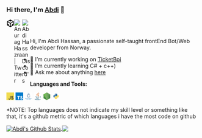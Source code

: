 ### Hi there, I'm [Abdi](https://justabdi.github.io) 👋

<a href="https://codesandbox.io/u/JustBeingABDI">
  <img align="left" alt="Abdi Hassan | CodeSandbox" width="20px" src="https://raw.githubusercontent.com/anuraghazra/anuraghazra/master/assets/codesandbox.svg" />
</a>
<a href="https://twitter.com/JustBeingAbdi">
  <img align="left" alt="Anurag Hazra | Twitter" width="21px" src="https://raw.githubusercontent.com/anuraghazra/anuraghazra/master/assets/twitter.svg" />
</a>
<a href="https://discord.gg/dYCb34Sy6f">
  <img align="left" alt="Abdi Hassan Discord's" width="21px" src="https://raw.githubusercontent.com/anuraghazra/anuraghazra/master/assets/discord-round.svg" />
</a>

<br />
<br />

Hi, I'm Abdi Hassan, a passionate self-taught frontEnd Bot/Web developer from Norway.

- 🔭 I’m currently working on [TicketBoi](https://ticketboi.xyz?from=github)
- 🌱 I’m currently learning C# + c++)
- 💬 Ask me about anything [here](https://github.com/justabdi/justabdi/issues)

**Languages and Tools:**  

<code><img height="20" src="https://raw.githubusercontent.com/github/explore/80688e429a7d4ef2fca1e82350fe8e3517d3494d/topics/javascript/javascript.png"></code>
<code><img height="20" src="https://raw.githubusercontent.com/github/explore/80688e429a7d4ef2fca1e82350fe8e3517d3494d/topics/typescript/typescript.png"></code>
<code><img height="20" src="https://raw.githubusercontent.com/github/explore/80688e429a7d4ef2fca1e82350fe8e3517d3494d/topics/c/c.png"></code>
<code><img height="20" src="https://raw.githubusercontent.com/github/explore/80688e429a7d4ef2fca1e82350fe8e3517d3494d/topics/java/java.png"></code>
<code><img height="20" src="https://raw.githubusercontent.com/github/explore/80688e429a7d4ef2fca1e82350fe8e3517d3494d/topics/nodejs/nodejs.png"></code>
<code><img height="20" src="https://raw.githubusercontent.com/github/explore/80688e429a7d4ef2fca1e82350fe8e3517d3494d/topics/python/python.png"></code>


<!--- 
  if you have forked this to use on your profile, 
  Change the `github-readme-stats.anuraghazra1.vercel.app` to `github-readme-stats.vercel.app` 
--->

<!-- Change the `github-readme-stats.anuraghazra1.vercel.app` to `github-readme-stats.vercel.app`  -->

*NOTE: Top languages does not indicate my skill level or something like that, it's a github metric of which languages i have the most code on github


<a href="https://github.com/anuraghazra/github-readme-stats">
  <img align="center" src="https://github-readme-stats.vercel.app/api?username=justabdi&show_icons=true&include_all_commits=true&theme=material-palenight" alt="Abdi's Github Stats" />
  <a href="https://github.com/anuraghazra/github-readme-stats">
  
  <img align="center" src="https://camo.githubusercontent.com/62f8d68a381acc0e700d0c8a130779742f94c45d2ba7ae8085644406fcbb63e1/68747470733a2f2f6769746875622d726561646d652d73746174732e76657263656c2e6170702f6170692f746f702d6c616e67732f3f757365726e616d653d6a75737461626469266c61796f75743d636f6d70616374267468656d653d6d6174657269616c2d70616c656e69676874" data-canonical-src="https://github-readme-stats.vercel.app/api/top-langs/?username=justabdi&amp;layout=compact&amp;theme=material-palenight" style="max-width:100%;">
